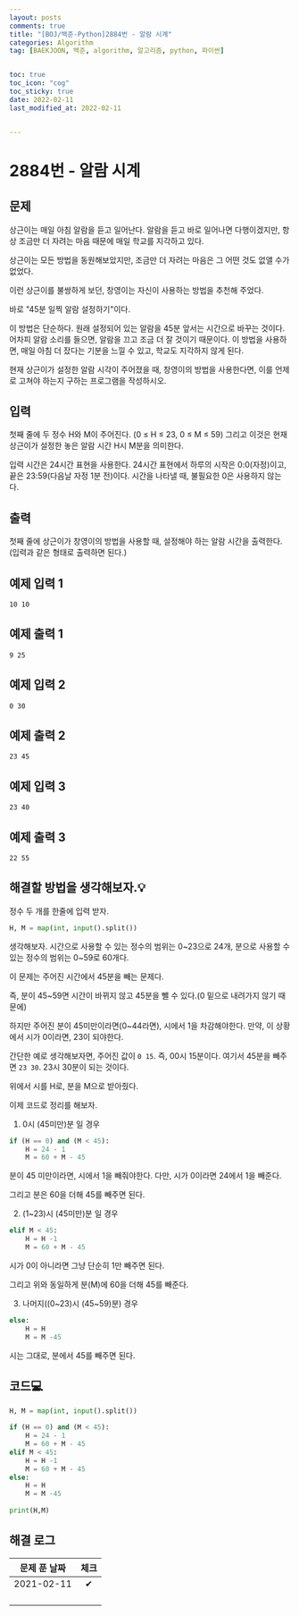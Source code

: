 ```yaml
---
layout: posts
comments: true
title: "[BOJ/백준-Python]2884번 - 알람 시계"
categories: Algorithm
tag: [BAEKJOON, 백준, algorithm, 알고리즘, python, 파이썬]


toc: true
toc_icon: "cog"
toc_sticky: true
date: 2022-02-11
last_modified_at: 2022-02-11


---
```




# 2884번 - 알람 시계



## 문제

상근이는 매일 아침 알람을 듣고 일어난다. 알람을 듣고 바로 일어나면 다행이겠지만, 항상 조금만 더 자려는 마음 때문에 매일 학교를 지각하고 있다.

상근이는 모든 방법을 동원해보았지만, 조금만 더 자려는 마음은 그 어떤 것도 없앨 수가 없었다.

이런 상근이를 불쌍하게 보던, 창영이는 자신이 사용하는 방법을 추천해 주었다.

바로 "45분 일찍 알람 설정하기"이다.

이 방법은 단순하다. 원래 설정되어 있는 알람을 45분 앞서는 시간으로 바꾸는 것이다. 어차피 알람 소리를 들으면, 알람을 끄고 조금 더 잘 것이기 때문이다. 이 방법을 사용하면, 매일 아침 더 잤다는 기분을 느낄 수 있고, 학교도 지각하지 않게 된다.

현재 상근이가 설정한 알람 시각이 주어졌을 때, 창영이의 방법을 사용한다면, 이를 언제로 고쳐야 하는지 구하는 프로그램을 작성하시오.

## 입력

첫째 줄에 두 정수 H와 M이 주어진다. (0 ≤ H ≤ 23, 0 ≤ M ≤ 59) 그리고 이것은 현재 상근이가 설정한 놓은 알람 시간 H시 M분을 의미한다.

입력 시간은 24시간 표현을 사용한다. 24시간 표현에서 하루의 시작은 0:0(자정)이고, 끝은 23:59(다음날 자정 1분 전)이다. 시간을 나타낼 때, 불필요한 0은 사용하지 않는다.

## 출력

첫째 줄에 상근이가 창영이의 방법을 사용할 때, 설정해야 하는 알람 시간을 출력한다. (입력과 같은 형태로 출력하면 된다.)



## 예제 입력 1 

```
10 10
```



## 예제 출력 1

```
9 25
```



## 예제 입력 2

```
0 30
```



## 예제 출력 2

```
23 45
```



## 예제 입력 3

```
23 40
```



## 예제 출력 3

```
22 55
```





##  해결할 방법을 생각해보자.💡

정수  두 개를 한줄에 입력 받자.

```python
H, M = map(int, input().split())
```

생각해보자. 시간으로 사용할 수 있는 정수의 범위는 0~23으로 24개, 분으로 사용할 수 있는 정수의 범위는 0~59로 60개다.

이 문제는 주어진 시간에서 45분을 빼는 문제다.

즉, 분이 45~59면 시간이 바뀌지 않고 45분을 뺄 수 있다.(0 밑으로 내려가지 않기 때문에)

하지만 주어진 분이 45미만이라면(0~44라면), 시에서 1을 차감해야한다. 만약, 이 상황에서 시가 0이라면, 23이 되야한다.

간단한 예로 생각해보자면, 주어진 값이 `0 15`. 즉, 00시 15분이다. 여기서 45분을 빼주면 `23 30`. 23시 30분이 되는 것이다.



위에서 시를 H로, 분을 M으로 받아줬다.

이제 코드로 정리를 해보자.

1. 0시 (45미만)분 일 경우

```python
if (H == 0) and (M < 45):
    H = 24 - 1
    M = 60 + M - 45
```

분이 45 미만이라면, 시에서 1을 빼줘야한다. 다만, 시가 0이라면 24에서 1을 빼준다.  

그리고 분은 60을 더해 45를 빼주면 된다.

2. (1~23)시 (45미만)분 일 경우

```python
elif M < 45:
    H = H -1
    M = 60 + M - 45
```

시가 0이 아니라면 그냥 단순히 1만 빼주면 된다.

그리고 위와 동일하게 분(M)에 60을 더해 45를 빼준다.

3. 나머지((0~23)시 (45~59)분) 경우

```python
else:
    H = H
    M = M -45
```

시는 그대로, 분에서 45를 빼주면 된다.





## 코드💻

```python
H, M = map(int, input().split())

if (H == 0) and (M < 45):
    H = 24 - 1
    M = 60 + M - 45
elif M < 45:
    H = H -1
    M = 60 + M - 45
else:
    H = H
    M = M -45
    
print(H,M)
```





## 해결 로그 

| 문제 푼 날짜 | 체크 |
| :----------: | :--: |
|  2021-02-11  |  ✔   |
|              |      |
|              |      |
|              |      |
|              |      |



